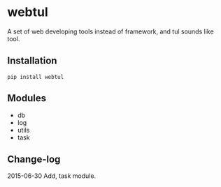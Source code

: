 webtul
====================
A set of web developing tools instead of framework, and tul sounds like tool.

Installation
--------------------
    pip install webtul

Modules
--------------------
* db
* log
* utils
* task

Change-log
--------------------

2015-06-30 Add, task module.
